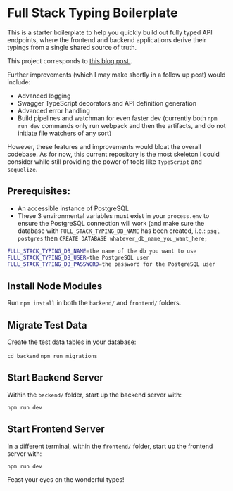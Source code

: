 # Full Stack Typing Boilerplate

This is a starter boilerplate to help you quickly build out fully typed API endpoints, where the frontend and backend applications derive their typings from a single shared source of truth.

This project corresponds to [this blog post.]().

Further improvements (which I may make shortly in a follow up post) would include:

- Advanced logging
- Swagger TypeScript decorators and API definition generation
- Advanced error handling
- Build pipelines and watchman for even faster dev (currently both `npm run dev` commands only run webpack and then the artifacts, and do not initiate file watchers of any sort)

However, these features and improvements would bloat the overall codebase. As for now, this current repository is the most skeleton I could consider while still providing the power of tools like `TypeScript` and `sequelize`.

## Prerequisites:

- An accessible instance of PostgreSQL
- These 3 environmental variables must exist in your `process.env` to ensure the PostgreSQL connection will work (and make sure the database with `FULL_STACK_TYPING_DB_NAME` has been created, i.e.: `psql postgres` then `CREATE DATABASE whatever_db_name_you_want_here;` 

```bash
FULL_STACK_TYPING_DB_NAME=the name of the db you want to use
FULL_STACK_TYPING_DB_USER=the PostgreSQL user
FULL_STACK_TYPING_DB_PASSWORD=the password for the PostgreSQL user
```

## Install Node Modules

Run `npm install` in both the `backend/` and `frontend/` folders.

## Migrate Test Data

Create the test data tables in your database:

`cd backend`
`npm run migrations`

## Start Backend Server

Within the `backend/` folder, start up the backend server with:

`npm run dev`

## Start Frontend Server

In a different terminal, within the `frontend/` folder, start up the frontend server with:

`npm run dev`

Feast your eyes on the wonderful types!